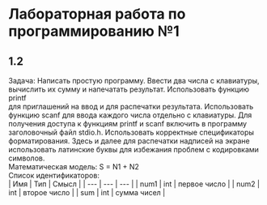 # Лабораторная работа по программированию №1  
## 1.2  
Задача: Написать простую программу. Ввести два числа с клавиатуры, вычислить их сумму и напечатать результат. Использовать функцию printf  
для приглашений на ввод и для распечатки результата. Использовать
функцию scanf для ввода каждого числа отдельно с клавиатуры. Для
получения доступа к функциям printf и scanf включить в программу заголовочный файл stdio.h. Использовать корректные спецификаторы форматирования. Здесь и далее для распечатки надписей на
экране использовать латинские буквы для избежания проблем с кодировками символов.  
Математическая модель: S = N1 + N2  
Список идентификаторов:  
| Имя  | Тип | Смысл |
| --- | --- | --- |
| num1  | int  |  первое число |
| num2  | int  |  второе число |
| sum  | int  |  сумма чисел |
